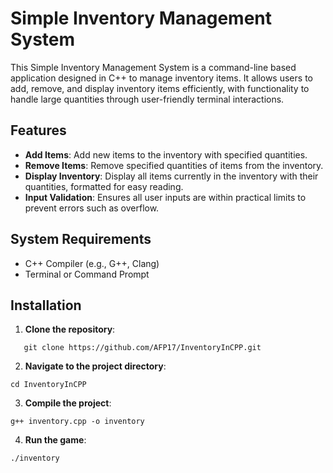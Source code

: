 # Simple Inventory Management System

This Simple Inventory Management System is a command-line based application designed in C++ to manage inventory items. It allows users to add, remove, and display inventory items efficiently, with functionality to handle large quantities through user-friendly terminal interactions.

## Features

- **Add Items**: Add new items to the inventory with specified quantities.
- **Remove Items**: Remove specified quantities of items from the inventory.
- **Display Inventory**: Display all items currently in the inventory with their quantities, formatted for easy reading.
- **Input Validation**: Ensures all user inputs are within practical limits to prevent errors such as overflow.

## System Requirements

- C++ Compiler (e.g., G++, Clang)
- Terminal or Command Prompt

## Installation

1. **Clone the repository**:
```
   git clone https://github.com/AFP17/InventoryInCPP.git
```
2. **Navigate to the project directory**:
```
cd InventoryInCPP
```
3. **Compile the project**:
````
g++ inventory.cpp -o inventory
````
4. **Run the game**:
```
./inventory
```
